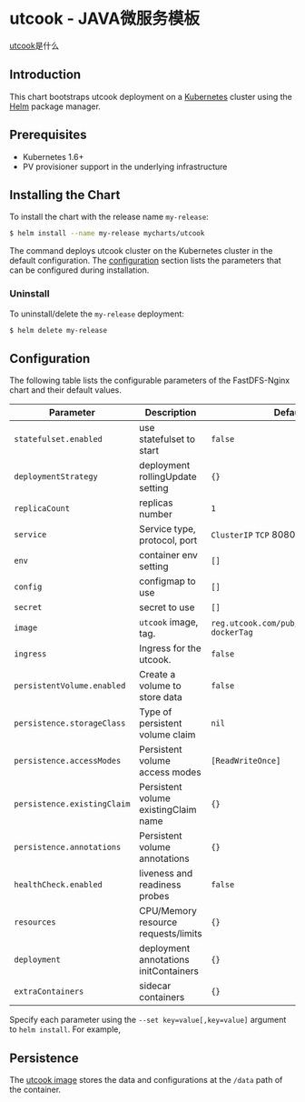 # utcook - JAVA微服务模板

[utcook](https://)是什么

## Introduction

This chart bootstraps utcook deployment on a [Kubernetes](http://kubernetes.io) cluster using the [Helm](https://helm.sh) package manager.

## Prerequisites

- Kubernetes 1.6+
- PV provisioner support in the underlying infrastructure

## Installing the Chart

To install the chart with the release name `my-release`:

```bash
$ helm install --name my-release mycharts/utcook
```

The command deploys utcook cluster on the Kubernetes cluster in the default configuration. The [configuration](#configuration) section lists the parameters that can be configured during installation.

### Uninstall

To uninstall/delete the `my-release` deployment:

```bash
$ helm delete my-release
```

## Configuration

The following table lists the configurable parameters of the FastDFS-Nginx chart and their default values.

| Parameter                  | Description                         | Default                                |
| -----------------------    | ----------------------------------- | -------------------------------------- |
| `statefulset.enabled`      | use statefulset to start            | `false`                                |
| `deploymentStrategy`       | deployment rollingUpdate setting    | `{}`                                   |
| `replicaCount`             | replicas number                     | `1`                                    |
| `service`                  | Service type, protocol, port        | `ClusterIP` `TCP` 8080, 5005           |
| `env`                      | container env setting               | `[]`                                   |
| `config`                   | configmap to use                    | `[]`                                   |
| `secret`                   | secret to use                       | `[]`                                   |
| `image`                    | `utcook` image, tag.            | `reg.utcook.com/pub/dockerImageName` `dockerTag`|
| `ingress`                  | Ingress for the utcook.         | `false`                                |
| `persistentVolume.enabled` | Create a volume to store data       | `false`                                |
| `persistence.storageClass` | Type of persistent volume claim     | `nil`                                  |
| `persistence.accessModes`  | Persistent volume access modes      | `[ReadWriteOnce]`                      |
| `persistence.existingClaim`| Persistent volume existingClaim name| `{}`                                   |
| `persistence.annotations`  | Persistent volume annotations       | `{}`                                   |
| `healthCheck.enabled`      | liveness and readiness probes       | `false`                                |
| `resources`                | CPU/Memory resource requests/limits | `{}`                                   |
| `deployment`               | deployment annotations initContainers| `{}`                                  |
| `extraContainers`          | sidecar containers                  | `{}`                                   |

Specify each parameter using the `--set key=value[,key=value]` argument to `helm install`. For example,

## Persistence

The [utcook image](https://) stores the data and configurations at the `/data` path of the container.

